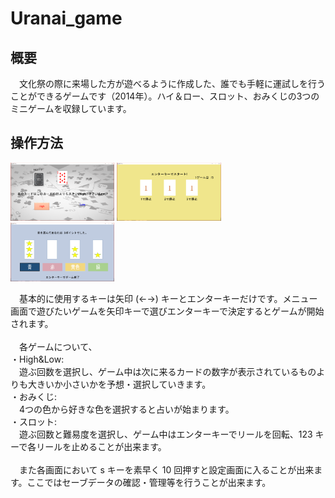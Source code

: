 # Uranai_game

## 概要
　文化祭の際に来場した方が遊べるように作成した、誰でも手軽に運試しを行うことができるゲームです（2014年）。ハイ＆ロー、スロット、おみくじの3つのミニゲームを収録しています。

## 操作方法
<img src="hl.png" width="33%"> <img src="slot.png" width="33%"> <img src="mikuji.png" width="33%">

　基本的に使用するキーは矢印 (←→) キーとエンターキーだけです。メニュー画面で遊びたいゲームを矢印キーで選びエンターキーで決定するとゲームが開始されます。<br><br>
 　各ゲームについて、<br>
・High&Low:<br>
　遊ぶ回数を選択し、ゲーム中は次に来るカードの数字が表示されているものよりも大きいか小さいかを予想・選択していきます。<br>
・おみくじ:<br>
　4つの色から好きな色を選択すると占いが始まります。<br>
・スロット:<br>
　遊ぶ回数と難易度を選択し、ゲーム中はエンターキーでリールを回転、123 キーで各リールを止めることが出来ます。<br><br>
　また各画面において s キーを素早く 10 回押すと設定画面に入ることが出来ます。ここではセーブデータの確認・管理等を行うことが出来ます。

